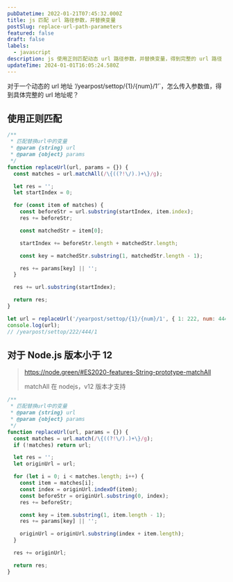 ```yaml
---
pubDatetime: 2022-01-21T07:45:32.000Z
title: js 匹配 url 路径参数，并替换变量
postSlug: replace-url-path-parameters
featured: false
draft: false
labels:
  - javascript
description: js 使用正则匹配动态 url 路径参数，并替换变量，得到完整的 url 路径
updateTime: 2024-01-01T16:05:24.580Z
---
```


对于一个动态的 url 地址 ‘/yearpost/settop/{1}/{num}/1’`，怎么传入参数值，得到具体完整的 url 地址呢？

## 使用正则匹配

```javascript
/**
 * 匹配替换url中的变量
 * @param {string} url
 * @param {object} params
 */
function replaceUrl(url, params = {}) {
  const matches = url.matchAll(/\{((?!\/).)+\}/g);

  let res = '';
  let startIndex = 0;

  for (const item of matches) {
    const beforeStr = url.substring(startIndex, item.index);
    res += beforeStr;

    const matchedStr = item[0];

    startIndex += beforeStr.length + matchedStr.length;

    const key = matchedStr.substring(1, matchedStr.length - 1);

    res += params[key] || '';
  }

  res += url.substring(startIndex);

  return res;
}

let url = replaceUrl('/yearpost/settop/{1}/{num}/1', { 1: 222, num: 444 });
console.log(url);
// /yearpost/settop/222/444/1
```

## 对于 Node.js 版本小于 12

> <https://node.green/#ES2020-features-String-prototype-matchAll>
>
> matchAll 在 nodejs，v12 版本才支持

```javascript
/**
 * 匹配替换url中的变量
 * @param {string} url
 * @param {object} params
 */
function replaceUrl(url, params = {}) {
  const matches = url.match(/\{((?!\/).)+\}/g);
  if (!matches) return url;

  let res = '';
  let originUrl = url;

  for (let i = 0; i < matches.length; i++) {
    const item = matches[i];
    const index = originUrl.indexOf(item);
    const beforeStr = originUrl.substring(0, index);
    res += beforeStr;

    const key = item.substring(1, item.length - 1);
    res += params[key] || '';

    originUrl = originUrl.substring(index + item.length);
  }

  res += originUrl;

  return res;
}
```
